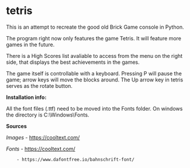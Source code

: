 # tetris

This is an attempt to recreate the good old Brick Game console in Python.

The program right now only features the game Tetris. It will feature more games in the future.

There is a High Scores list avaliable to access from the menu on the right side, that displays the best achievements in the games.

The game itself is controllable with a keyboard. Pressing P will pause the game; arrow keys will move the blocks around. The Up arrow key in tetris serves as the rotate button.

**Installation info:**

All the font files (.ttf) need to be moved into the Fonts folder. On windows the directory is C:\Windows\Fonts.

**Sources**

_Images_ - https://cooltext.com/

_Fonts_ - https://cooltext.com/

        - https://www.dafontfree.io/bahnschrift-font/
